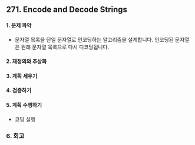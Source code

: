 ## 271. Encode and Decode Strings
#### 1. 문제 파악
- 문자열 목록을 단일 문자열로 인코딩하는 알고리즘을 설계합니다. 인코딩된 문자열은 원래 문자열 목록으로 다시 디코딩됩니다.
#### 2. 재정의와 추상화
#### 3. 계획 세우기

#### 4. 검증하기
#### 5. 계획 수행하기
- 코딩 실행

### 6. 회고
